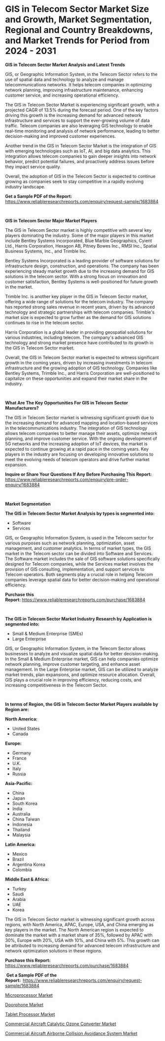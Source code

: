 <p><h1>GIS in Telecom Sector Market Size and Growth, Market Segmentation, Regional and Country Breakdowns, and Market Trends for Period from 2024 -  2031</h1></p><p><strong>GIS in Telecom Sector Market Analysis and Latest Trends</strong></p>
<p><p>GIS, or Geographic Information System, in the Telecom Sector refers to the use of spatial data and technology to analyze and manage telecommunications networks. It helps telecom companies in optimizing network planning, improving infrastructure maintenance, enhancing customer service, and increasing operational efficiency.</p><p>The GIS in Telecom Sector Market is experiencing significant growth, with a projected CAGR of 13.5% during the forecast period. One of the key factors driving this growth is the increasing demand for advanced network infrastructure and services to support the ever-growing volume of data traffic. Telecom companies are also leveraging GIS technology to enable real-time monitoring and analysis of network performance, leading to better decision-making and improved customer experiences.</p><p>Another trend in the GIS in Telecom Sector Market is the integration of GIS with emerging technologies such as IoT, AI, and big data analytics. This integration allows telecom companies to gain deeper insights into network behavior, predict potential failures, and proactively address issues before they impact service quality.</p><p>Overall, the adoption of GIS in the Telecom Sector is expected to continue growing as companies seek to stay competitive in a rapidly evolving industry landscape.</p></p>
<p><strong>Get a Sample PDF of the Report:&nbsp;</strong> <a href="https://www.reliableresearchreports.com/enquiry/request-sample/1683884">https://www.reliableresearchreports.com/enquiry/request-sample/1683884</a></p>
<p>&nbsp;</p>
<p><strong>GIS in Telecom Sector Major Market Players</strong></p>
<p><p>The GIS in Telecom Sector market is highly competitive with several key players dominating the industry. Some of the major players in this market include Bentley Systems Incorporated, Blue Marble Geographics, Cyient Ltd., Harris Corporation, Hexagon AB, Pitney Bowes Inc., RMSI Inc., Spatial Business Systems, Inc., and Trimble Inc.</p><p>Bentley Systems Incorporated is a leading provider of software solutions for infrastructure design, construction, and operations. The company has been experiencing steady market growth due to the increasing demand for GIS solutions in the telecom sector. With a strong focus on innovation and customer satisfaction, Bentley Systems is well-positioned for future growth in the market.</p><p>Trimble Inc. is another key player in the GIS in Telecom Sector market, offering a wide range of solutions for the telecom industry. The company has reported strong sales revenue in recent years, driven by its advanced technology and strategic partnerships with telecom companies. Trimble's market size is expected to grow further as the demand for GIS solutions continues to rise in the telecom sector.</p><p>Harris Corporation is a global leader in providing geospatial solutions for various industries, including telecom. The company's advanced GIS technology and strong market presence have contributed to its growth in the GIS in Telecom Sector market.</p><p>Overall, the GIS in Telecom Sector market is expected to witness significant growth in the coming years, driven by increasing investments in telecom infrastructure and the growing adoption of GIS technology. Companies like Bentley Systems, Trimble Inc., and Harris Corporation are well-positioned to capitalize on these opportunities and expand their market share in the industry.</p></p>
<p>&nbsp;</p>
<p><strong>What Are The Key Opportunities For GIS in Telecom Sector Manufacturers?</strong></p>
<p><p>The GIS in Telecom Sector market is witnessing significant growth due to the increasing demand for advanced mapping and location-based services in the telecommunications industry. The integration of GIS technology allows telecom companies to better manage their assets, optimize network planning, and improve customer service. With the ongoing development of 5G networks and the increasing adoption of IoT devices, the market is expected to continue growing at a rapid pace in the coming years. Key players in the industry are focusing on developing innovative solutions to meet the evolving needs of telecom operators and drive further market expansion.</p></p>
<p><strong>Inquire or Share Your Questions If Any Before Purchasing This Report:</strong> <a href="https://www.reliableresearchreports.com/enquiry/pre-order-enquiry/1683884">https://www.reliableresearchreports.com/enquiry/pre-order-enquiry/1683884</a></p>
<p>&nbsp;</p>
<p><strong>Market Segmentation</strong></p>
<p><strong>The GIS in Telecom Sector Market Analysis by types is segmented into:</strong></p>
<p><ul><li>Software</li><li>Services</li></ul></p>
<p><p>GIS, or Geographic Information System, is used in the Telecom sector for various purposes such as network planning, optimization, asset management, and customer analytics. In terms of market types, the GIS market in the Telecom sector can be divided into Software and Services. The Software market includes the sale of GIS software solutions specifically designed for Telecom companies, while the Services market involves the provision of GIS consulting, implementation, and support services to Telecom operators. Both segments play a crucial role in helping Telecom companies leverage spatial data for better decision-making and operational efficiency.</p></p>
<p><strong>Purchase this Report:&nbsp;</strong><a href="https://www.reliableresearchreports.com/purchase/1683884">https://www.reliableresearchreports.com/purchase/1683884</a></p>
<p>&nbsp;</p>
<p><strong>The GIS in Telecom Sector Market Industry Research by Application is segmented into:</strong></p>
<p><ul><li>Small & Medium Enterprise (SMEs)</li><li>Large Enterprise</li></ul></p>
<p><p>GIS, or Geographic Information System, in the Telecom Sector allows businesses to analyze and visualize spatial data for better decision-making. In the Small & Medium Enterprise market, GIS can help companies optimize network planning, improve customer targeting, and enhance asset management. In the Large Enterprise market, GIS can be utilized to analyze market trends, plan expansions, and optimize resource allocation. Overall, GIS plays a crucial role in improving efficiency, reducing costs, and increasing competitiveness in the Telecom Sector.</p></p>
<p>&nbsp;</p>
<p><strong>In terms of Region, the GIS in Telecom Sector Market Players available by Region are:</strong></p>
<p>
    <p> <strong> North America: </strong>
        <ul>
            <li>United States</li>
            <li>Canada</li>
        </ul>
        </p> 
    <p> <strong> Europe: </strong>
        <ul>
            <li>Germany</li>
            <li>France</li>
            <li>U.K.</li>
            <li>Italy</li>
            <li>Russia</li>
        </ul>
        </p> 
    <p> <strong> Asia-Pacific: </strong>
        <ul>
            <li>China</li>
            <li>Japan</li>
            <li>South Korea</li>
            <li>India</li>
            <li>Australia</li>
            <li>China Taiwan</li>
            <li>Indonesia</li>
            <li>Thailand</li>
            <li>Malaysia</li>
        </ul>
        </p> 
    <p> <strong> Latin America: </strong>
        <ul>
            <li>Mexico</li>
            <li>Brazil</li>
            <li>Argentina Korea</li>
            <li>Colombia</li>
        </ul>
        </p> 
    <p> <strong> Middle East & Africa: </strong>
        <ul>
            <li>Turkey</li>
            <li>Saudi</li>
            <li>Arabia</li>
            <li>UAE</li>
            <li>Korea</li>
        </ul>
    </p>
    </p>
<p><p>The GIS in Telecom Sector market is witnessing significant growth across regions, with North America, APAC, Europe, USA, and China emerging as key players in the market. The North American region is expected to dominate the market with a market share of 35%, followed by APAC with 30%, Europe with 20%, USA with 10%, and China with 5%. This growth can be attributed to increasing demand for advanced telecom infrastructure and network optimization solutions in these regions.</p></p>
<p><strong>Purchase this Report: </strong><a href="https://www.reliableresearchreports.com/purchase/1683884">https://www.reliableresearchreports.com/purchase/1683884</a></p>
<p>&nbsp;<strong>Get a Sample PDF of the Report:&nbsp;&nbsp;</strong><a href="https://www.reliableresearchreports.com/enquiry/request-sample/1683884">https://www.reliableresearchreports.com/enquiry/request-sample/1683884</a></p>
<p><strong></strong></p>
<p><p><a href="https://medium.com/@emiliomartelli542/microprocessor-market-insight-market-trends-growth-forecasted-from-2024-to-2031-d159fab46bf6">Microprocessor Market</a></p><p><a href="https://medium.com/@emiliomartelli542/doorphone-market-research-report-its-history-and-forecast-2024-to-2031-7cace5592265">Doorphone Market</a></p><p><a href="https://medium.com/@kanew14036/tablet-processor-market-exploring-market-share-market-trends-and-future-growth-e3e8a3fb4bea">Tablet Processor Market</a></p><p><a href="https://github.com/gulaimolin/Market-Research-Report-List-3/blob/main/commercial-aircraft-catalytic-ozone-converter-market.md">Commercial Aircraft Catalytic Ozone Converter Market</a></p><p><a href="https://github.com/mauripalmi/Market-Research-Report-List-2/blob/main/commercial-aircraft-airborne-collision-avoidance-system-market.md">Commercial Aircraft Airborne Collision Avoidance System Market</a></p></p>